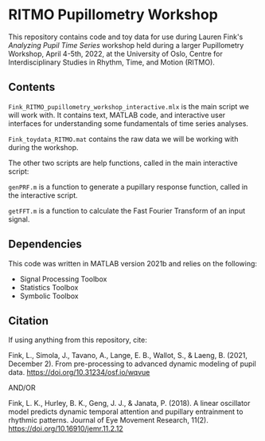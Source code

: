 # RITMO Pupillometry Workshop
This repository contains code and toy data for use during Lauren Fink's *Analyzing Pupil Time Series* workshop held during a larger Pupillometry Workshop, April 4-5th, 2022, at the University of Oslo, Centre for Interdisciplinary Studies in Rhythm, Time, and Motion (RITMO).

## Contents
`Fink_RITMO_pupillometry_workshop_interactive.mlx` is the main script we will work with. It contains text, MATLAB code, and interactive user interfaces for understanding some fundamentals of time series analyses. 

`Fink_toydata_RITMO.mat` contains the raw data we will be working with during the workshop. 

The other two scripts are help functions, called in the main interactive script: 

`genPRF.m` is a function to generate a pupillary response function, called in the interactive script.  

`getFFT.m` is a function to calculate the Fast Fourier Transform of an input signal. 

## Dependencies
This code was written in MATLAB version 2021b and relies on the following:
- Signal Processing Toolbox
- Statistics Toolbox
- Symbolic Toolbox

## Citation
If using anything from this repository, cite:

Fink, L., Simola, J., Tavano, A., Lange, E. B., Wallot, S., & Laeng, B. (2021, December 2). From pre-processing to advanced dynamic modeling of pupil data. https://doi.org/10.31234/osf.io/wqvue

AND/OR 

Fink, L. K., Hurley, B. K., Geng, J. J., & Janata, P. (2018). A linear oscillator model predicts dynamic temporal attention and pupillary entrainment to rhythmic patterns. Journal of Eye Movement Research, 11(2). https://doi.org/10.16910/jemr.11.2.12 
